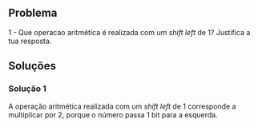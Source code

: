﻿## Problema

1 - Que operacao aritmética é realizada com um _shift left_ de 1? Justifica a
tua resposta.

## Soluções

### Solução 1

A operação aritmética realizada com um _shift left_ de 1 corresponde a multiplicar por 2, porque o número passa 1 bit para a esquerda.
